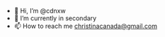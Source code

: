 - 👋 Hi, I’m @cdnxw
- 🌱 I’m currently in secondary
- 📫 How to reach me christinacanada@gmail.com

<!---
cdnxw/cdnxw is a ✨ special ✨ repository because its `README.md` (this file) appears on your GitHub profile.
You can click the Preview link to take a look at your changes.
--->
